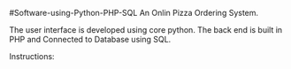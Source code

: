 #Software-using-Python-PHP-SQL
An Onlin Pizza Ordering System.

The user interface is developed using core python. The back end is built in PHP and Connected to Database using SQL.

Instructions:
